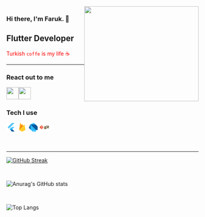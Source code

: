 <img src="https://phoneky.co.uk/thumbs/screensavers/down/fun/dancingcat_5oexbnnp.gif" align="right" width="300" background-color="black" height="250">

### Hi there, I'm Faruk. :wave:

## Flutter Developer 

<font color="red">Turkish <code>coffe</code> is my life ☕  </font>
<hr>

### React out to me

[<img height="32" width="32" src="https://unpkg.com/simple-icons@v4/icons/youtube.svg"  align="left"/>][youtube]

[<img height="32" width="32" src="https://unpkg.com/simple-icons@v4/icons/linkedin.svg"  align="left"/>][linkedin]

<br />
<br />


### Tech I use

<img src = "https://raw.githubusercontent.com/github/explore/80688e429a7d4ef2fca1e82350fe8e3517d3494d/topics/flutter/flutter.png" widht = "25" height = "25" />
<img src = "https://raw.githubusercontent.com/github/explore/80688e429a7d4ef2fca1e82350fe8e3517d3494d/topics/firebase/firebase.png" widht = "25" height = "25" />
<img src = "https://raw.githubusercontent.com/github/explore/80688e429a7d4ef2fca1e82350fe8e3517d3494d/topics/dart/dart.png" widht = "25" height = "25" />
<img src = "https://raw.githubusercontent.com/github/explore/80688e429a7d4ef2fca1e82350fe8e3517d3494d/topics/git/git.png" widht = "25" height = "25" />

<br />
<br />
<br />
<hr>




[youtube]:https://www.youtube.com/channel/UCs0bhUPbQ2pKOlfQMnRtt2w
[twitter]: https://twitter.com/of_celenk
[linkedin]:https://www.linkedin.com/in/%C3%B6mer-faruk-%C3%A7elenk-007605207/,



[![GitHub Streak](https://github-readme-streak-stats.herokuapp.com?user=omerfarukcelenk&theme=dracula)](https://git.io/streak-stats)


<br />

![Anurag's GitHub stats](https://github-readme-stats.vercel.app/api?username=omerfarukcelenk&theme=radical)

<br />

![Top Langs](https://github-readme-stats.vercel.app/api/top-langs/?username=omerfarukcelenk&theme=radical)

